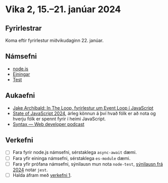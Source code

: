# Vika 2, 15.–21. janúar 2024

## Fyrirlestrar

Koma eftir fyrirlestur miðvikudaginn 22. janúar.

## Námsefni

- [node.js](../namsefni/02.nodejs)
- [Einingar](../namsefni/03.modules)
- [Test](../namsefni/04.testing)

## Aukaefni

- [Jake Archibald: In The Loop, fyrirlestur um Event Loop í JavaScript](https://www.youtube.com/watch?v=cCOL7MC4Pl0)
- [State of JavaScript 2024](https://2024.stateofjs.com/en-US), árleg könnun á því hvað fólk er að nota og hverju fólk er spennt fyrir í heimi JavaScript.
- [Syntax — Web developer podcast](https://syntax.fm/)

## Verkefni

- [ ] Fara fyrir node.js námsefni, sérstaklega `async-await` dæmi.
- [ ] Fara yfir eininga námsefni, sérstaklega `es-module` dæmi.
- [ ] Fara yfir prófana námsefni, sýnilausn mun nota `node-test`, [sýnilausn frá 2024](https://github.com/vefforritun/vef2-2024-v1-synilausn) notar `jest`.
- [ ] Halda áfram með [verkefni 1](https://github.com/vefforritun/vef2-2025-v1).
